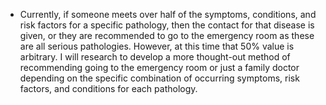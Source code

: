 - Currently, if someone meets over half of the symptoms, conditions, and risk factors
for a specific pathology, then the contact for that disease is given, or they are
  recommended to go to the emergency room as these are all serious pathologies. However,
  at this time that 50% value is arbitrary. I will research to develop a more thought-out method
  of recommending going to the emergency room or just a family doctor depending on the specific
  combination of occurring symptoms, risk factors, and conditions for each pathology.  
